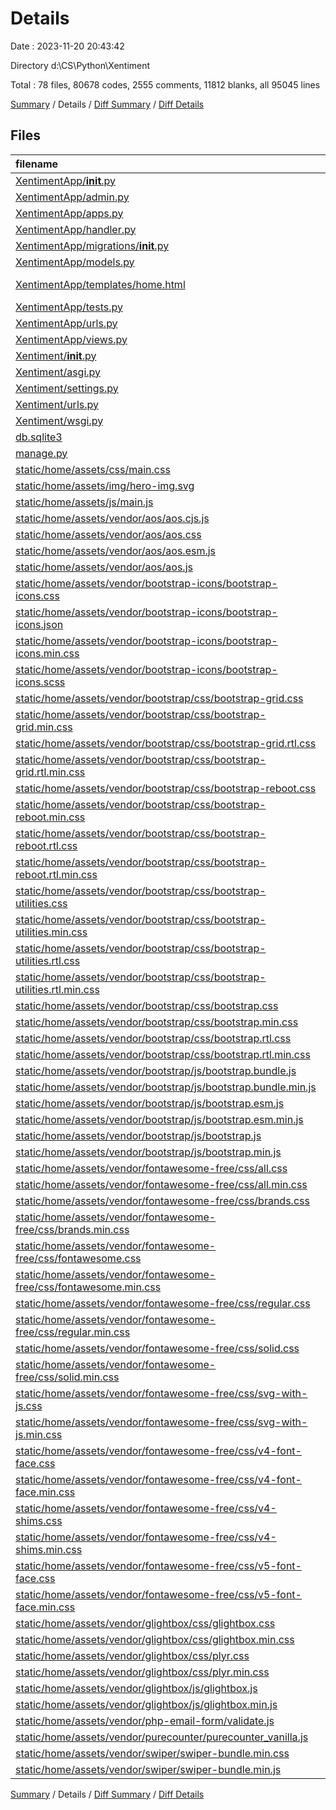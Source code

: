 # Details

Date : 2023-11-20 20:43:42

Directory d:\\CS\\Python\\Xentiment

Total : 78 files,  80678 codes, 2555 comments, 11812 blanks, all 95045 lines

[Summary](results.md) / Details / [Diff Summary](diff.md) / [Diff Details](diff-details.md)

## Files
| filename | language | code | comment | blank | total |
| :--- | :--- | ---: | ---: | ---: | ---: |
| [XentimentApp/__init__.py](/XentimentApp/__init__.py) | Python | 0 | 0 | 1 | 1 |
| [XentimentApp/admin.py](/XentimentApp/admin.py) | Python | 1 | 1 | 2 | 4 |
| [XentimentApp/apps.py](/XentimentApp/apps.py) | Python | 4 | 0 | 3 | 7 |
| [XentimentApp/handler.py](/XentimentApp/handler.py) | Python | 36 | 1 | 9 | 46 |
| [XentimentApp/migrations/__init__.py](/XentimentApp/migrations/__init__.py) | Python | 0 | 0 | 1 | 1 |
| [XentimentApp/models.py](/XentimentApp/models.py) | Python | 1 | 1 | 2 | 4 |
| [XentimentApp/templates/home.html](/XentimentApp/templates/home.html) | Django Template | 150 | 0 | 31 | 181 |
| [XentimentApp/tests.py](/XentimentApp/tests.py) | Python | 1 | 1 | 2 | 4 |
| [XentimentApp/urls.py](/XentimentApp/urls.py) | Python | 10 | 0 | 2 | 12 |
| [XentimentApp/views.py](/XentimentApp/views.py) | Python | 3 | 1 | 1 | 5 |
| [Xentiment/__init__.py](/Xentiment/__init__.py) | Python | 0 | 0 | 1 | 1 |
| [Xentiment/asgi.py](/Xentiment/asgi.py) | Python | 4 | 8 | 5 | 17 |
| [Xentiment/settings.py](/Xentiment/settings.py) | Python | 70 | 27 | 33 | 130 |
| [Xentiment/urls.py](/Xentiment/urls.py) | Python | 10 | 15 | 3 | 28 |
| [Xentiment/wsgi.py](/Xentiment/wsgi.py) | Python | 4 | 8 | 5 | 17 |
| [db.sqlite3](/db.sqlite3) | Database | 70 | 0 | 0 | 70 |
| [manage.py](/manage.py) | Python | 15 | 3 | 5 | 23 |
| [static/home/assets/css/main.css](/static/home/assets/css/main.css) | CSS | 1,551 | 89 | 275 | 1,915 |
| [static/home/assets/img/hero-img.svg](/static/home/assets/img/hero-img.svg) | XML | 1 | 0 | 0 | 1 |
| [static/home/assets/js/main.js](/static/home/assets/js/main.js) | JavaScript | 96 | 37 | 19 | 152 |
| [static/home/assets/vendor/aos/aos.cjs.js](/static/home/assets/vendor/aos/aos.cjs.js) | JavaScript | 381 | 127 | 107 | 615 |
| [static/home/assets/vendor/aos/aos.css](/static/home/assets/vendor/aos/aos.css) | CSS | 1 | 0 | 0 | 1 |
| [static/home/assets/vendor/aos/aos.esm.js](/static/home/assets/vendor/aos/aos.esm.js) | JavaScript | 379 | 127 | 105 | 611 |
| [static/home/assets/vendor/aos/aos.js](/static/home/assets/vendor/aos/aos.js) | JavaScript | 1 | 0 | 1 | 2 |
| [static/home/assets/vendor/bootstrap-icons/bootstrap-icons.css](/static/home/assets/vendor/bootstrap-icons/bootstrap-icons.css) | CSS | 2,070 | 5 | 4 | 2,079 |
| [static/home/assets/vendor/bootstrap-icons/bootstrap-icons.json](/static/home/assets/vendor/bootstrap-icons/bootstrap-icons.json) | JSON | 2,052 | 0 | 0 | 2,052 |
| [static/home/assets/vendor/bootstrap-icons/bootstrap-icons.min.css](/static/home/assets/vendor/bootstrap-icons/bootstrap-icons.min.css) | CSS | 1 | 4 | 0 | 5 |
| [static/home/assets/vendor/bootstrap-icons/bootstrap-icons.scss](/static/home/assets/vendor/bootstrap-icons/bootstrap-icons.scss) | SCSS | 2,080 | 5 | 6 | 2,091 |
| [static/home/assets/vendor/bootstrap/css/bootstrap-grid.css](/static/home/assets/vendor/bootstrap/css/bootstrap-grid.css) | CSS | 3,886 | 6 | 193 | 4,085 |
| [static/home/assets/vendor/bootstrap/css/bootstrap-grid.min.css](/static/home/assets/vendor/bootstrap/css/bootstrap-grid.min.css) | CSS | 1 | 5 | 0 | 6 |
| [static/home/assets/vendor/bootstrap/css/bootstrap-grid.rtl.css](/static/home/assets/vendor/bootstrap/css/bootstrap-grid.rtl.css) | CSS | 3,886 | 6 | 192 | 4,084 |
| [static/home/assets/vendor/bootstrap/css/bootstrap-grid.rtl.min.css](/static/home/assets/vendor/bootstrap/css/bootstrap-grid.rtl.min.css) | CSS | 1 | 5 | 0 | 6 |
| [static/home/assets/vendor/bootstrap/css/bootstrap-reboot.css](/static/home/assets/vendor/bootstrap/css/bootstrap-reboot.css) | CSS | 518 | 14 | 65 | 597 |
| [static/home/assets/vendor/bootstrap/css/bootstrap-reboot.min.css](/static/home/assets/vendor/bootstrap/css/bootstrap-reboot.min.css) | CSS | 1 | 5 | 0 | 6 |
| [static/home/assets/vendor/bootstrap/css/bootstrap-reboot.rtl.css](/static/home/assets/vendor/bootstrap/css/bootstrap-reboot.rtl.css) | CSS | 524 | 6 | 64 | 594 |
| [static/home/assets/vendor/bootstrap/css/bootstrap-reboot.rtl.min.css](/static/home/assets/vendor/bootstrap/css/bootstrap-reboot.rtl.min.css) | CSS | 1 | 5 | 0 | 6 |
| [static/home/assets/vendor/bootstrap/css/bootstrap-utilities.css](/static/home/assets/vendor/bootstrap/css/bootstrap-utilities.css) | CSS | 4,891 | 8 | 503 | 5,402 |
| [static/home/assets/vendor/bootstrap/css/bootstrap-utilities.min.css](/static/home/assets/vendor/bootstrap/css/bootstrap-utilities.min.css) | CSS | 1 | 5 | 0 | 6 |
| [static/home/assets/vendor/bootstrap/css/bootstrap-utilities.rtl.css](/static/home/assets/vendor/bootstrap/css/bootstrap-utilities.rtl.css) | CSS | 4,887 | 6 | 500 | 5,393 |
| [static/home/assets/vendor/bootstrap/css/bootstrap-utilities.rtl.min.css](/static/home/assets/vendor/bootstrap/css/bootstrap-utilities.rtl.min.css) | CSS | 1 | 5 | 0 | 6 |
| [static/home/assets/vendor/bootstrap/css/bootstrap.css](/static/home/assets/vendor/bootstrap/css/bootstrap.css) | CSS | 11,139 | 32 | 897 | 12,068 |
| [static/home/assets/vendor/bootstrap/css/bootstrap.min.css](/static/home/assets/vendor/bootstrap/css/bootstrap.min.css) | CSS | 2 | 4 | 0 | 6 |
| [static/home/assets/vendor/bootstrap/css/bootstrap.rtl.css](/static/home/assets/vendor/bootstrap/css/bootstrap.rtl.css) | CSS | 11,141 | 6 | 885 | 12,032 |
| [static/home/assets/vendor/bootstrap/css/bootstrap.rtl.min.css](/static/home/assets/vendor/bootstrap/css/bootstrap.rtl.min.css) | CSS | 2 | 4 | 0 | 6 |
| [static/home/assets/vendor/bootstrap/js/bootstrap.bundle.js](/static/home/assets/vendor/bootstrap/js/bootstrap.bundle.js) | JavaScript | 5,061 | 655 | 599 | 6,315 |
| [static/home/assets/vendor/bootstrap/js/bootstrap.bundle.min.js](/static/home/assets/vendor/bootstrap/js/bootstrap.bundle.min.js) | JavaScript | 1 | 6 | 0 | 7 |
| [static/home/assets/vendor/bootstrap/js/bootstrap.esm.js](/static/home/assets/vendor/bootstrap/js/bootstrap.esm.js) | JavaScript | 3,565 | 578 | 305 | 4,448 |
| [static/home/assets/vendor/bootstrap/js/bootstrap.esm.min.js](/static/home/assets/vendor/bootstrap/js/bootstrap.esm.min.js) | JavaScript | 1 | 6 | 0 | 7 |
| [static/home/assets/vendor/bootstrap/js/bootstrap.js](/static/home/assets/vendor/bootstrap/js/bootstrap.js) | JavaScript | 3,601 | 584 | 310 | 4,495 |
| [static/home/assets/vendor/bootstrap/js/bootstrap.min.js](/static/home/assets/vendor/bootstrap/js/bootstrap.min.js) | JavaScript | 1 | 6 | 0 | 7 |
| [static/home/assets/vendor/fontawesome-free/css/all.css](/static/home/assets/vendor/fontawesome-free/css/all.css) | CSS | 5,431 | 7 | 2,533 | 7,971 |
| [static/home/assets/vendor/fontawesome-free/css/all.min.css](/static/home/assets/vendor/fontawesome-free/css/all.min.css) | CSS | 3 | 5 | 1 | 9 |
| [static/home/assets/vendor/fontawesome-free/css/brands.css](/static/home/assets/vendor/fontawesome-free/css/brands.css) | CSS | 1,024 | 5 | 509 | 1,538 |
| [static/home/assets/vendor/fontawesome-free/css/brands.min.css](/static/home/assets/vendor/fontawesome-free/css/brands.min.css) | CSS | 1 | 5 | 0 | 6 |
| [static/home/assets/vendor/fontawesome-free/css/fontawesome.css](/static/home/assets/vendor/fontawesome-free/css/fontawesome.css) | CSS | 4,350 | 7 | 2,016 | 6,373 |
| [static/home/assets/vendor/fontawesome-free/css/fontawesome.min.css](/static/home/assets/vendor/fontawesome-free/css/fontawesome.min.css) | CSS | 3 | 5 | 1 | 9 |
| [static/home/assets/vendor/fontawesome-free/css/regular.css](/static/home/assets/vendor/fontawesome-free/css/regular.css) | CSS | 12 | 5 | 3 | 20 |
| [static/home/assets/vendor/fontawesome-free/css/regular.min.css](/static/home/assets/vendor/fontawesome-free/css/regular.min.css) | CSS | 1 | 5 | 0 | 6 |
| [static/home/assets/vendor/fontawesome-free/css/solid.css](/static/home/assets/vendor/fontawesome-free/css/solid.css) | CSS | 12 | 5 | 3 | 20 |
| [static/home/assets/vendor/fontawesome-free/css/solid.min.css](/static/home/assets/vendor/fontawesome-free/css/solid.min.css) | CSS | 1 | 5 | 0 | 6 |
| [static/home/assets/vendor/fontawesome-free/css/svg-with-js.css](/static/home/assets/vendor/fontawesome-free/css/svg-with-js.css) | CSS | 557 | 5 | 78 | 640 |
| [static/home/assets/vendor/fontawesome-free/css/svg-with-js.min.css](/static/home/assets/vendor/fontawesome-free/css/svg-with-js.min.css) | CSS | 1 | 5 | 0 | 6 |
| [static/home/assets/vendor/fontawesome-free/css/v4-font-face.css](/static/home/assets/vendor/fontawesome-free/css/v4-font-face.css) | CSS | 18 | 5 | 4 | 27 |
| [static/home/assets/vendor/fontawesome-free/css/v4-font-face.min.css](/static/home/assets/vendor/fontawesome-free/css/v4-font-face.min.css) | CSS | 1 | 5 | 0 | 6 |
| [static/home/assets/vendor/fontawesome-free/css/v4-shims.css](/static/home/assets/vendor/fontawesome-free/css/v4-shims.css) | CSS | 1,566 | 5 | 624 | 2,195 |
| [static/home/assets/vendor/fontawesome-free/css/v4-shims.min.css](/static/home/assets/vendor/fontawesome-free/css/v4-shims.min.css) | CSS | 1 | 5 | 0 | 6 |
| [static/home/assets/vendor/fontawesome-free/css/v5-font-face.css](/static/home/assets/vendor/fontawesome-free/css/v5-font-face.css) | CSS | 15 | 5 | 3 | 23 |
| [static/home/assets/vendor/fontawesome-free/css/v5-font-face.min.css](/static/home/assets/vendor/fontawesome-free/css/v5-font-face.min.css) | CSS | 1 | 5 | 0 | 6 |
| [static/home/assets/vendor/glightbox/css/glightbox.css](/static/home/assets/vendor/glightbox/css/glightbox.css) | CSS | 819 | 8 | 113 | 940 |
| [static/home/assets/vendor/glightbox/css/glightbox.min.css](/static/home/assets/vendor/glightbox/css/glightbox.min.css) | CSS | 1 | 0 | 0 | 1 |
| [static/home/assets/vendor/glightbox/css/plyr.css](/static/home/assets/vendor/glightbox/css/plyr.css) | CSS | 1,615 | 0 | 185 | 1,800 |
| [static/home/assets/vendor/glightbox/css/plyr.min.css](/static/home/assets/vendor/glightbox/css/plyr.min.css) | CSS | 1 | 0 | 0 | 1 |
| [static/home/assets/vendor/glightbox/js/glightbox.js](/static/home/assets/vendor/glightbox/js/glightbox.js) | JavaScript | 3,066 | 0 | 590 | 3,656 |
| [static/home/assets/vendor/glightbox/js/glightbox.min.js](/static/home/assets/vendor/glightbox/js/glightbox.min.js) | JavaScript | 1 | 0 | 0 | 1 |
| [static/home/assets/vendor/php-email-form/validate.js](/static/home/assets/vendor/php-email-form/validate.js) | JavaScript | 70 | 5 | 11 | 86 |
| [static/home/assets/vendor/purecounter/purecounter_vanilla.js](/static/home/assets/vendor/purecounter/purecounter_vanilla.js) | JavaScript | 1 | 8 | 0 | 9 |
| [static/home/assets/vendor/swiper/swiper-bundle.min.css](/static/home/assets/vendor/swiper/swiper-bundle.min.css) | CSS | 1 | 11 | 1 | 13 |
| [static/home/assets/vendor/swiper/swiper-bundle.min.js](/static/home/assets/vendor/swiper/swiper-bundle.min.js) | JavaScript | 1 | 12 | 1 | 14 |

[Summary](results.md) / Details / [Diff Summary](diff.md) / [Diff Details](diff-details.md)